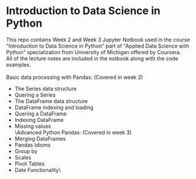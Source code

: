 # Introduction to Data Science in Python
This repo contains Week 2 and Week 3 Jupyter Notbook used in the course "Introduction to Data Science in Python" part of 
"Applied Data Science with Python" specialization from University of Michigan offered by Coursera.\
All of the lecture notes are included in the notbook along with the code examples.\
\
Basic data processing with Pandas: (Covered in week 2)
* The Series data structure
* Quering a Series
* The DataFrame data structure
* DataFrame indexing and loading
* Quering a DataFrame
* Indexing DataFrame
* Missing values\
\Advanced Python Pandas: (Covered in week 3)
* Merging DataFrames
* Pandas Idioms
* Group by
* Scales
* Pivot Tables
* Date Functionality\

